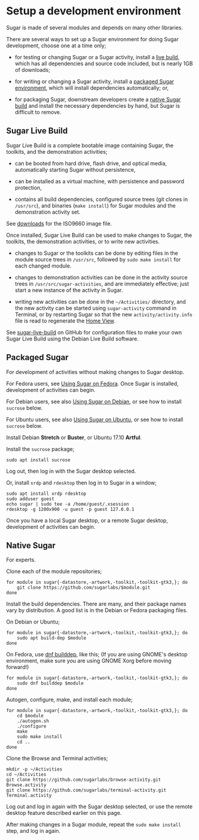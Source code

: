 Setup a development environment
===============================

Sugar is made of several modules and depends on many other libraries.

There are several ways to set up a Sugar environment for doing Sugar development, choose one at a time only;

-   for testing or changing Sugar or a Sugar activity, install a [live build](#sugar-live-build), which has all dependencies and source code included, but is nearly 1GB of downloads;

-   for writing or changing a Sugar activity, install a [packaged Sugar environment](#packaged-sugar), which will install dependencies automatically; or,

-   for packaging Sugar, downstream developers create a [native Sugar build](#native-sugar) and install the necessary dependencies by hand, but Sugar is difficult to remove.

Sugar Live Build
----------------

Sugar Live Build is a complete bootable image containing Sugar, the toolkits, and the demonstration activities;

-   can be booted from hard drive, flash drive, and optical media, automatically starting Sugar without persistence,

-   can be installed as a virtual machine, with persistence and password protection,

-   contains all build dependencies, configured source trees (git clones in `/usr/src`), and binaries (`make install`) for Sugar modules and the demonstration activity set.

See [downloads](http://people.sugarlabs.org/~quozl/sugar-live-build/) for the ISO9660 image file.

Once installed, Sugar Live Build can be used to make changes to Sugar, the toolkits, the demonstration activities, or to write new activities.

-   changes to Sugar or the toolkits can be done by editing files in the module source trees in `/usr/src`, followed by `sudo make install` for each changed module.

-   changes to demonstration activities can be done in the activity source trees in `/usr/src/sugar-activities`, and are immediately effective; just start a new instance of the activity in Sugar.

-   writing new activities can be done in the `~/Activities/` directory, and the new activity can be started using `sugar-activity` command in Terminal, or by restarting Sugar so that the new `activity/activity.info` file is read to regenerate the [Home View](https://help.sugarlabs.org/en/home_view.html).

See [sugar-live-build](https://github.com/sugarlabs/sugar-live-build) on GitHub for configuration files to make your own Sugar Live Build using the Debian Live Build software.

Packaged Sugar
--------------

For development of activities without making changes to Sugar desktop.

For Fedora users, see [Using Sugar on Fedora](fedora.md). Once Sugar is installed, development of activities can begin.

For Debian users, see also [Using Sugar on Debian](debian.md), or see how to install `sucrose` below.

For Ubuntu users, see also [Using Sugar on Ubuntu](ubuntu.md), or see how to install `sucrose` below.

Install Debian **Stretch** or **Buster**, or Ubuntu 17.10 **Artful**.

Install the `sucrose` package;

    sudo apt install sucrose

Log out, then log in with the Sugar desktop selected.

Or, install `xrdp` and `rdesktop` then log in to Sugar in a window;

    sudo apt install xrdp rdesktop
    sudo adduser guest
    echo sugar | sudo tee -a /home/guest/.xsession
    rdesktop -g 1200x900 -u guest -p guest 127.0.0.1

Once you have a local Sugar desktop, or a remote Sugar desktop, development of activities can begin.

Native Sugar
------------

For experts.

Clone each of the module repositories;

    for module in sugar{-datastore,-artwork,-toolkit,-toolkit-gtk3,}; do
        git clone https://github.com/sugarlabs/$module.git
    done

Install the build dependencies. There are many, and their package names vary by distribution. A good list is in the Debian or Fedora packaging files.

On Debian or Ubuntu;

    for module in sugar{-datastore,-artwork,-toolkit,-toolkit-gtk3,}; do
        sudo apt build-dep $module
    done

On Fedora, use [dnf builddep](http://dnf-plugins-core.readthedocs.io/en/latest/builddep.html), like this; (If you are using GNOME's desktop environment, make sure you are using GNOME Xorg before moving forward!)

    for module in sugar{-datastore,-artwork,-toolkit,-toolkit-gtk3,}; do
        sudo dnf builddep $module
    done

Autogen, configure, make, and install each module;

    for module in sugar{-datastore,-artwork,-toolkit,-toolkit-gtk3,}; do
        cd $module
        ./autogen.sh
        ./configure
        make
        sudo make install
        cd ..
    done

Clone the Browse and Terminal activities;

    mkdir -p ~/Activities
    cd ~/Activities
    git clone https://github.com/sugarlabs/browse-activity.git Browse.activity
    git clone https://github.com/sugarlabs/terminal-activity.git Terminal.activity

Log out and log in again with the Sugar desktop selected, or use the remote desktop feature described earlier on this page.

After making changes in a Sugar module, repeat the `sudo make install` step, and log in again.
